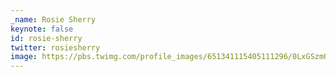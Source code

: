 ```yaml
---
_name: Rosie Sherry
keynote: false
id: rosie-sherry
twitter: rosiesherry
image: https://pbs.twimg.com/profile_images/651341115405111296/0LxGSzmO.jpg
---
```

